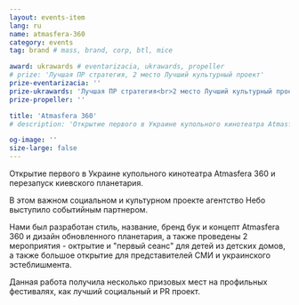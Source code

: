 ```yaml
---
layout: events-item
lang: ru
name: atmasfera-360
category: events
tag: brand # mass, brand, corp, btl, mice

award: ukrawards # eventarizacia, ukrawards, propeller
# prize: 'Лучшая ПР стратегия, 2 место Лучший культурный проект'
prize-eventarizacia: ''
prize-ukrawards: 'Лучшая ПР стратегия<br>2 место Лучший культурный проект'
prize-propeller: ''

title: 'Atmasfera 360'
# description: 'Открытие первого в Украине купольного кинотеатра Atmasfera 360 и перезапуск киевского планетария'

og-image: ''
size-large: false
---
```


Открытие первого в Украине купольного кинотеатра Atmasfera 360 и перезапуск киевского планетария.

В этом важном социальном и культурном проекте агентство Небо выступило событийным партнером.

Нами был разработан стиль, название, бренд бук и концепт Atmasfera 360 и дизайн обновленного планетария, а также проведены 2 мероприятия - октрытие и "первый сеанс" для детей из детских домов, а также большое открытие для представителей СМИ и украинского эстеблишмента.

Данная работа получила несколько призовых мест на профильных фестивалях, как лучший социальный и PR проект.
